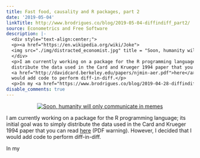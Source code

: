 ```yaml
---
title: Fast food, causality and R packages, part 2
date: '2019-05-04'
linkTitle: http://www.brodrigues.co/blog/2019-05-04-diffindiff_part2/
source: Econometrics and Free Software
description: |-
  <div style="text-align:center;">
  <p><a href="https://en.wikipedia.org/wiki/Joke">
  <img src="./img/distracted_economist.jpg" title = "Soon, humanity will only communicate in memes"></a></p>
  </div>
  <p>I am currently working on a package for the R programming language; its initial goal was to simply
  distribute the data used in the Card and Krueger 1994 paper that you can read
  <a href="http://davidcard.berkeley.edu/papers/njmin-aer.pdf">here</a> (PDF warning). However, I decided that I
  would add code to perform diff-in-diff.</p>
  <p>In my <a href="https://www.brodrigues.co/blog/2019-04-28-diffindif ...
disable_comments: true
---
```

<div style="text-align:center;">
<p><a href="https://en.wikipedia.org/wiki/Joke">
<img src="./img/distracted_economist.jpg" title = "Soon, humanity will only communicate in memes"></a></p>
</div>
<p>I am currently working on a package for the R programming language; its initial goal was to simply
distribute the data used in the Card and Krueger 1994 paper that you can read
<a href="http://davidcard.berkeley.edu/papers/njmin-aer.pdf">here</a> (PDF warning). However, I decided that I
would add code to perform diff-in-diff.</p>
<p>In my <a href="https://www.brodrigues.co/blog/2019-04-28-diffindif ...